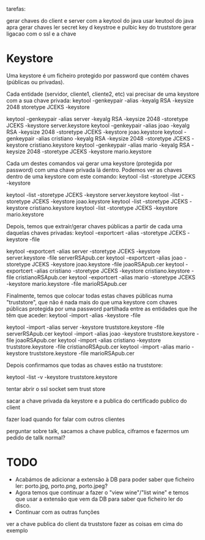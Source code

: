 tarefas:

gerar chaves do client e server com a keytool do java
	usar keutool do java apra gerar chaves
	ler secret key d keystroe e pulbic key do truststore
	gerar ligacao com o ssl e a chave

# Keystore

Uma keystore é um ficheiro protegido por password que contém chaves (públicas ou privadas).

Cada entidade (servidor, cliente1, cliente2, etc) vai precisar de uma keystore com a sua chave privada:
keytool -genkeypair -alias <keyName> -keyalg RSA -keysize 2048 storetype JCEKS -keystore <keystoreFilename>

keytool -genkeypair -alias server -keyalg RSA -keysize 2048 -storetype JCEKS -keystore server.keystore
keytool -genkeypair -alias joao -keyalg RSA -keysize 2048 -storetype JCEKS -keystore joao.keystore
keytool -genkeypair -alias cristiano -keyalg RSA -keysize 2048 -storetype JCEKS -keystore cristiano.keystore
keytool -genkeypair -alias mario -keyalg RSA -keysize 2048 -storetype JCEKS -keystore mario.keystore

Cada um destes comandos vai gerar uma keystore (protegida por password) com uma chave privada lá dentro.
Podemos ver as chaves dentro de uma keystore com este comando:
keytool -list -storetype JCEKS -keystore <keystore filename>

keytool -list -storetype JCEKS -keystore server.keystore
keytool -list -storetype JCEKS -keystore joao.keystore
keytool -list -storetype JCEKS -keystore cristiano.keystore
keytool -list -storetype JCEKS -keystore  mario.keystore

Depois, temos que extrair/gerar chaves públicas a partir de cada uma daquelas chaves privadas:
keytool -exportcert -alias <keyName> -storetype JCEKS -keystore <keystoreFilename> -file <publicCertificateFilename>

keytool -exportcert -alias server -storetype JCEKS -keystore server.keystore -file serverRSApub.cer
keytool -exportcert -alias joao -storetype JCEKS -keystore joao.keystore -file joaoRSApub.cer
keytool -exportcert -alias cristiano -storetype JCEKS -keystore cristiano.keystore -file cristianoRSApub.cer
keytool -exportcert -alias mario -storetype JCEKS -keystore mario.keystore -file marioRSApub.cer

Finalmente, temos que colocar todas estas chaves públicas numa "truststore", que não é nada mais do que uma keystore com chaves públicas protegida por uma password partilhada entre as entidades que lhe têm que aceder:
keytool -import -alias <keyName> -keystore <keystoreFilename> -file <publicCertificateFilename>

keytool -import -alias server -keystore truststore.keystore -file serverRSApub.cer
keytool -import -alias joao -keystore truststore.keystore -file joaoRSApub.cer
keytool -import -alias cristiano -keystore truststore.keystore -file cristianoRSApub.cer
keytool -import -alias mario -keystore truststore.keystore -file marioRSApub.cer


Depois confirmamos que todas as chaves estão na truststore:

keytool -list -v -keystore truststore.keystore



tentar abrir o ssl socket sem trust store

sacar a chave privada da keystore e a publica do certificado publico do client

fazer load quando for falar com outros clientes

perguntar sobre talk, sacamos a chave publica, ciframos e fazermos um pedido de tallk normal?



# TODO
- Acabámos de adicionar a extensão à DB para poder saber que ficheiro ler: porto.jpg, porto.png, porto.jpeg?
- Agora temos que continuar a fazer o "view wine"/"list wine" e temos que usar a extensão que vem da DB para saber que ficheiro ler do disco.
- Continuar com as outras funções


ver a chave publica do client da truststore
fazer as coisas em cima do exemplo
